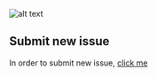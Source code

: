 ![alt text][logo]

[logo]:https://crdroid.net/img/logo.png "crDroid Android"

## Submit new issue ##
In order to submit new issue, [click me](https://github.com/crdroidandroid/issue_tracker/issues/new/choose)
